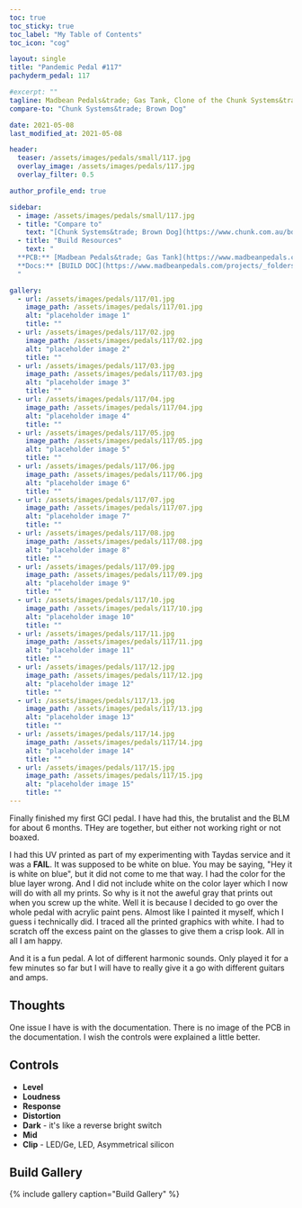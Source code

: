 ```yaml
---
toc: true
toc_sticky: true
toc_label: "My Table of Contents"
toc_icon: "cog"

layout: single
title: "Pandemic Pedal #117"
pachyderm_pedal: 117

#excerpt: ""
tagline: Madbean Pedals&trade; Gas Tank, Clone of the Chunk Systems&trade; Brown Dog<br>"Each one of us can make a difference..." - Barbara Mikulski
compare-to: "Chunk Systems&trade; Brown Dog"

date: 2021-05-08
last_modified_at: 2021-05-08

header:
  teaser: /assets/images/pedals/small/117.jpg
  overlay_image: /assets/images/pedals/117.jpg
  overlay_filter: 0.5

author_profile_end: true

sidebar:
  - image: /assets/images/pedals/small/117.jpg
  - title: "Compare to"
    text: "[Chunk Systems&trade; Brown Dog](https://www.chunk.com.au/bd.htm)"
  - title: "Build Resources"
    text: "
  **PCB:** [Madbean Pedals&trade; Gas Tank](https://www.madbeanpedals.com/projects/index.html)<br>
  **Docs:** [BUILD DOC](https://www.madbeanpedals.com/projects/_folders/BassSeries/pdf/GasTank.pdf)
  "

gallery:
  - url: /assets/images/pedals/117/01.jpg
    image_path: /assets/images/pedals/117/01.jpg
    alt: "placeholder image 1"
    title: ""
  - url: /assets/images/pedals/117/02.jpg
    image_path: /assets/images/pedals/117/02.jpg
    alt: "placeholder image 2"
    title: ""
  - url: /assets/images/pedals/117/03.jpg
    image_path: /assets/images/pedals/117/03.jpg
    alt: "placeholder image 3"
    title: ""
  - url: /assets/images/pedals/117/04.jpg
    image_path: /assets/images/pedals/117/04.jpg
    alt: "placeholder image 4"
    title: ""
  - url: /assets/images/pedals/117/05.jpg
    image_path: /assets/images/pedals/117/05.jpg
    alt: "placeholder image 5"
    title: ""
  - url: /assets/images/pedals/117/06.jpg
    image_path: /assets/images/pedals/117/06.jpg
    alt: "placeholder image 6"
    title: ""
  - url: /assets/images/pedals/117/07.jpg
    image_path: /assets/images/pedals/117/07.jpg
    alt: "placeholder image 7"
    title: ""
  - url: /assets/images/pedals/117/08.jpg
    image_path: /assets/images/pedals/117/08.jpg
    alt: "placeholder image 8"
    title: ""
  - url: /assets/images/pedals/117/09.jpg
    image_path: /assets/images/pedals/117/09.jpg
    alt: "placeholder image 9"
    title: ""
  - url: /assets/images/pedals/117/10.jpg
    image_path: /assets/images/pedals/117/10.jpg
    alt: "placeholder image 10"
    title: ""
  - url: /assets/images/pedals/117/11.jpg
    image_path: /assets/images/pedals/117/11.jpg
    alt: "placeholder image 11"
    title: ""
  - url: /assets/images/pedals/117/12.jpg
    image_path: /assets/images/pedals/117/12.jpg
    alt: "placeholder image 12"
    title: ""
  - url: /assets/images/pedals/117/13.jpg
    image_path: /assets/images/pedals/117/13.jpg
    alt: "placeholder image 13"
    title: ""
  - url: /assets/images/pedals/117/14.jpg
    image_path: /assets/images/pedals/117/14.jpg
    alt: "placeholder image 14"
    title: ""
  - url: /assets/images/pedals/117/15.jpg
    image_path: /assets/images/pedals/117/15.jpg
    alt: "placeholder image 15"
    title: ""
---
```


Finally finished my first GCI pedal. I have had this, the brutalist and the BLM for about 6 months. THey are together, but either not working right or not boaxed. 

I had this UV printed as part of my experimenting with  Taydas service and it was a **FAIL**. It was supposed to be white on blue. You may be saying, "Hey it is white on blue", but it did not come to me that way. I had the color for the blue layer wrong. And I did not include white on the color layer which I now will do with all my prints. So why is it not the aweful gray that prints out when you screw up the white. Well it is because I decided to go over the whole pedal with acrylic paint pens. Almost like I painted it myself, which I guess i technically did. I traced all the printed graphics with white. I had to scratch off the excess paint on the glasses to give them a crisp look. All in all I am happy. 

And it is a fun pedal. A lot of different harmonic sounds. Only played it for a few minutes so far but I will have to really give it a go with different guitars and amps.

## Thoughts

One issue I have is with the documentation. There is no image of the PCB in the documentation. I wish the controls were explained a little better.

## Controls

* **Level**
* **Loudness**
* **Response**
* **Distortion**
* **Dark** - it's like a reverse bright switch
* **Mid** 
* **Clip** - LED/Ge, LED, Asymmetrical silicon

## Build Gallery ##

{% include gallery caption="Build Gallery" %}